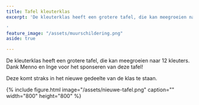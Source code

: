 ```yaml
---
title: Tafel kleuterklas
excerpt: 'De kleuterklas heeft een grotere tafel, die kan meegroeien naar 12 kleuters.

'
feature_image: "/assets/muurschildering.png"
aside: true

---
```

De kleuterklas heeft een grotere tafel, die kan meegroeien naar 12 kleuters. Dank Menno en Inge voor het sponseren van deze tafel! 

Deze komt straks in het nieuwe gedeelte van de klas te staan.

{% include figure.html image="/assets/nieuwe-tafel.png" caption="" width="800" height="800" %}